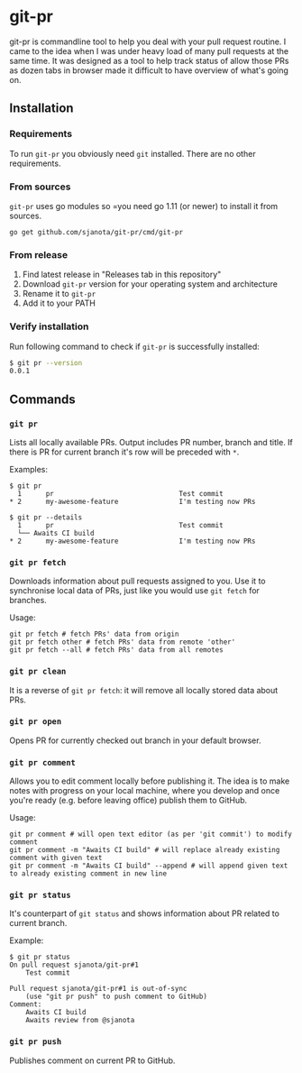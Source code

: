 # git-pr

git-pr is commandline tool to help you deal with your pull request routine. I came to the idea when I was under heavy 
load of many pull requests at the same time. It was designed as a tool to help track status of allow those PRs as dozen 
 tabs in browser made it difficult to have overview of what's going on.

## Installation

### Requirements
To run `git-pr` you obviously need `git` installed. There are no other requirements.

### From sources
`git-pr` uses go modules so =you need go 1.11 (or newer) to install it from sources.

```
go get github.com/sjanota/git-pr/cmd/git-pr
```

### From release
1. Find latest release in "Releases tab in this repository"
2. Download `git-pr` version for your operating system and architecture
3. Rename it to `git-pr`
4. Add it to your PATH

### Verify installation
Run following command to check if `git-pr` is successfully installed:
```bash
$ git pr --version
0.0.1
```

## Commands

### `git pr`

Lists all locally available PRs. Output includes PR number, branch and title. If there is PR for current branch
it's row will be preceded with `*`.

Examples:
```
$ git pr
  1      pr                               Test commit
* 2      my-awesome-feature               I'm testing now PRs
```

```
$ git pr --details
  1      pr                               Test commit
  └── Awaits CI build
* 2      my-awesome-feature               I'm testing now PRs
```

### `git pr fetch`

Downloads information about pull requests assigned to you. Use it to synchronise local data of PRs, just like 
you would use `git fetch` for branches.

Usage:
```
git pr fetch # fetch PRs' data from origin
git pr fetch other # fetch PRs' data from remote 'other'
git pr fetch --all # fetch PRs' data from all remotes
```

### `git pr clean`

It is a reverse of `git pr fetch`: it will remove all locally stored data about PRs.

### `git pr open`

Opens PR for currently checked out branch in your default browser.

### `git pr comment`

Allows you to edit comment locally before publishing it. The idea is to make notes with progress on 
your local machine, where you develop and once you're ready (e.g. before leaving office) publish them to GitHub.

Usage:
```
git pr comment # will open text editor (as per 'git commit') to modify comment
git pr comment -m "Awaits CI build" # will replace already existing comment with given text
git pr comment -m "Awaits CI build" --append # will append given text to already existing comment in new line
```

### `git pr status`

It's counterpart of `git status` and shows information about PR related to current branch.

Example:
```
$ git pr status 
On pull request sjanota/git-pr#1
    Test commit

Pull request sjanota/git-pr#1 is out-of-sync
    (use "git pr push" to push comment to GitHub)
Comment:
    Awaits CI build
    Awaits review from @sjanota
```

### `git pr push`

Publishes comment on current PR to GitHub.